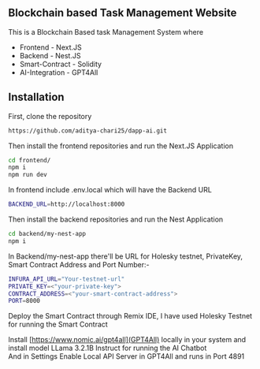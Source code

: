 ## Blockchain based Task Management Website

This is a Blockchain Based task Management System where 
- Frontend - Next.JS
- Backend - Nest.JS
- Smart-Contract - Solidity
- AI-Integration - GPT4All
## Installation
First, clone the repository 
```bash
https://github.com/aditya-chari25/dapp-ai.git
```
Then install the frontend repositories and run the Next.JS Application
```bash
cd frontend/
npm i
npm run dev
```
In frontend include .env.local which will have the Backend URL
```bash
BACKEND_URL=http://localhost:8000
```
Then install the backend repositories and run the Nest Application
```bash
cd backend/my-nest-app
npm i
```
In Backend/my-nest-app there'll be URL for Holesky testnet, PrivateKey, Smart Contract Address and Port Number:-
```bash
INFURA_API_URL="Your-testnet-url"
PRIVATE_KEY=<"your-private-key">
CONTRACT_ADDRESS=<"your-smart-contract-address">
PORT=8000
```
Deploy the Smart Contract through Remix IDE, I have used Holesky Testnet for running the Smart Contract

Install [https://www.nomic.ai/gpt4all](GPT4All) locally in your system and install model LLama 3.2.1B Instruct for running the AI Chatbot <br>
And in Settings Enable Local API Server in GPT4All and runs in Port 4891

